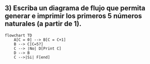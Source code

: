 ## 3) Escriba un diagrama de flujo que permita generar e imprimir los primeros 5 números naturales (a partir de 1).
```mermaid
flowchart TD
    A[C = 0] --> B[C = C+1]
    B --> C[C=5?]
    C --> |No| D[Print C]
    D --> B
    C -->|Si| F[end]